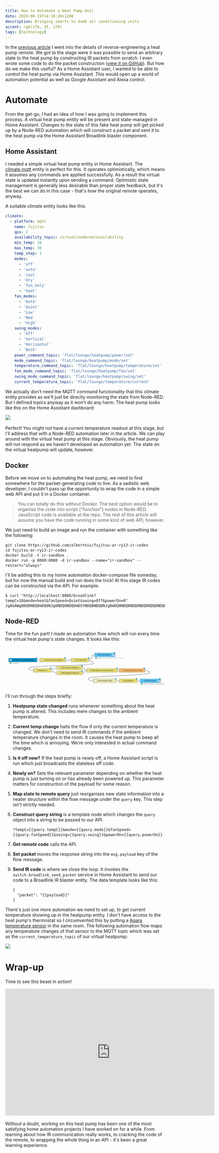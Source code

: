 ```yaml
---
title: How to Automate a Heat Pump Unit
date: 2019-06-15T14:10:20+1200
description: Bringing smarts to dumb air conditioning units
accent: rgb(170, 35, 170)
tags: [technology]
---
```


In the [previous article][re-article] I went into the details of reverse-engineering a heat pump remote. We got to the stage were it was possible to send an arbitrary state to the heat pump by constructing IR packets from scratch. I even wrote some code to do the packet construction ([view it on GitHub](https://github.com/albertnis/fujitsu-ar-ry13-ir-codes)). But how do we make this useful? As a Home Assistant user, I wanted to be able to control the heat pump via Home Assistant. This would open up a world of automation potential as well as Google Assistant and Alexa control.

# Automate

From the get-go, I had an idea of how I was going to implement this process. A virtual heat pump entity will be present and state-managed in Home Assistant. Changes to the state of this fake heat pump will get picked up by a Node-RED automation which will construct a packet and sent it to the heat pump via the Home Assistant Broadlink blaster component.

## Home Assistant

I needed a simple virtual heat pump entity in Home Assistant. The [climate.mqtt][climate-mqtt-docs] entity is perfect for this. It operates optimistically, which means it assumes any commands are applied successfully. As a result the virtual state is updated instantly upon sending a command. Optimistic state management is generally less desirable than proper state feedback, but it's the best we can do in this case - that's how the original remote operates, anyway.

A suitable climate entity looks like this:

```yaml
climate:
  - platform: mqtt
    name: fujitsu
    qos: 2
    availability_topic: virtual/nodered/availability
    min_temp: 16
    max_temp: 30
    temp_step: 1
    modes:
      - 'off'
      - 'auto'
      - 'cool'
      - 'dry'
      - 'fan_only'
      - 'heat'
    fan_modes:
      - 'Auto'
      - 'Quiet'
      - 'Low'
      - 'Med'
      - 'High'
    swing_modes:
      - 'Off'
      - 'Vertical'
      - 'Horizontal'
      - 'Both'
    power_command_topic: 'flat/lounge/heatpump/power/set'
    mode_command_topic: 'flat/lounge/heatpump/mode/set'
    temperature_command_topic: 'flat/lounge/heatpump/temperature/set'
    fan_mode_command_topic: 'flat/lounge/heatpump/fan/set'
    swing_mode_command_topic: 'flat/lounge/heatpump/swing/set'
    current_temperature_topic: 'flat/lounge/temperature/current'
```

We actually don't need the MQTT command functionality that this climate entity provides as we'll just be directly monitoring the state from Node-RED. But I defined topics anyway as it won't do any harm. The heat pump looks like this on the Home Assistant dashboard:

![][ha-heatpump-detail]

Perfect! You might not have a current temperature readout at this stage, but I'll address that with a Node-RED automation later in the article. We can play around with the virtual heat pump at this stage. Obviously, the heat pump will not respond as we haven't developed an automation yet. The state on the virtual heatpump will update, however.

## Docker

Before we move on to automating the heat pump, we need to find somewhere for the packet-generating code to live. As a sadistic web developer, I couldn't pass up the opportunity to wrap the code in a simple web API and put it in a Docker container.

> You can totally do this without Docker. The best option would be to organise the code into script ("function") nodes in Node-RED. JavaScript code is available at the repo. The rest of this article will assume you have the code running in some kind of web API, however.

We just need to build an image and run the container with something like the following:

```shell
git clone https://github.com/albertnis/fujitsu-ar-ry13-ir-codes
cd fujitsu-ar-ry13-ir-codes
docker build -t ir-sandbox .
docker run -p 8080:8080 -d ir-sandbox --name="ir-sandbox" --restart="always"
```

I'll be adding this to my home automation docker-compose file someday, but for now the manual build and run does the trick! At this stage IR codes can be constructed via the API. For example:

```shell
$ curl "http://localhost:8080/broadlink?tempC=18&mode=heat&fanSpeed=Quiet&swing=Off&powerOn=0"
JgAGAWg0DQ0NDQ0mDQ0NJg0NDQ0NDQ0mDSYNDQ0NDQ0NJg0mDQ0NDQ0NDQ0NDQ0NDQ0NDQ0NDQ0NDQ0NDQ0NJg0NDQ0NDQ0NDQ0NDQ0NDSYNDQ0NDQ0NDQ0mDSYNJg0mDSYNJg0mDSYNDQ0NDSYNDQ0NDQ0NDQ0NDQ0NDQ0NDSYNJg0NDQ0NDQ0NDQ0NDQ0NDSYNDQ0NDQ0NDQ0mDQ0NDQ0NDQ0NDQ0NDQ0NJg0NDQ0NDQ0NDQ0NDQ0NDQ0NDQ0NDQ0NDQ0NDQ0NDQ0NDQ0NDQ0NDQ0NDQ0NDQ0NDQ0NDQ0NDQ0NDQ0NDQ0NDQ0NDQ0NDSYNDQ0NDQ0NDQ0NDSYNDQ0NDQ0NJg3/DQUAAA==
```

## Node-RED

Time for the fun part! I made an automation flow which will run every time the virtual heat pump's state changes. It looks like this:

![Node-RED automation flow][nodered]

I'll run through the steps briefly:

1. **Heatpump state changed** runs whenever something about the heat pump is altered. This includes mere changes to the ambient temperature.
1. **Current temp change** halts the flow if only the current temperature is changed. We don't need to send IR commands if the ambient temperature changes in the room. It causes the heat pump to beep all the time which is annoying. We're only interested in actual command changes.
1. **Is it off now?** If the heat pump is newly off, a Home Assistant script is run which just broadcasts the stateless off code.
1. **Newly on?** Sets the relevant parameter depending on whether the heat pump is just turning on or has already been powered up. This parameter matters for construction of the payload for some reason.
1. **Map state to remote query** just reorganises new state information into a neater structure within the flow message under the `query` key. This step isn't strictly needed.
1. **Construct query string** is a template node which changes the `query` object into a string to be passed to our API.

   ```
   ?tempC={{query.tempC}}&mode={{query.mode}}&fanSpeed={{query.fanSpeed}}&swing={{query.swing}}&powerOn={{query.powerOn}}
   ```

1. **Get remote code** calls the API.
1. **Set packet** moves the response string into the `msg.payload` key of the flow message.
1. **Send IR code** is where we close the loop. It invokes the `switch.broadlink_send_packet` service in Home Assistant to send our code to a Broadlink IR blaster entity. The data template looks like this:

   ```
   {
     "packet": "{{payload}}"
   }
   ```

There's just one more automation we need to set up, to get current temperature showing up in the heatpump entity. I don't have access to the heat pump's thermostat so I circumvented this by putting a [Aqara temperature sensor][aqara] in the same room. The following automation flow maps any temperature changes of that sensor to the MQTT topic which was set as the `current_temperature_topic` of our virtual heatpump:

![][nodered-temp]

# Wrap-up

Time to see this beast in action!

<div class="video-container">
    <iframe width="660" height="400" src="https://www.youtube.com/embed/rYGHHMw8gq8" frameborder="0" class="video" allowfullscreen></iframe>
</div>

Without a doubt, working on this heat pump has been one of the most satisfying home automation projects I have worked on for a while. From learning about how IR communication really works, to cracking the code of the remote, to wrapping the whole thing in an API - it's been a great learning experience.

[re-article]: /reverse-engineering-ac
[climate-mqtt-docs]: https://www.home-assistant.io/components/climate.mqtt/
[nodered]: ./node-red-heatpump.png
[nodered-temp]: ./node-red-temperature.png
[ha-heatpump]: ./ha-heatpump.png
[ha-heatpump-detail]: ./ha-heatpump-detail.png
[aqara]: https://www.aliexpress.com/item/2018-Xiaomi-Aqara-Smart-Air-Pressure-Temperature-Humidity-Environment-Sensor-Smart-control-via-Mihome-APP-Zigbee/32867769187.html?
